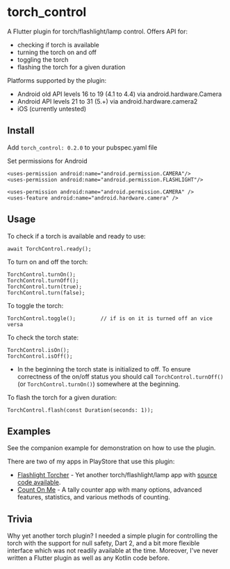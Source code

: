 # torch_control

A Flutter plugin for torch/flashlight/lamp control. Offers API for:
* checking if torch is available
* turning the torch on and off
* toggling the torch
* flashing the torch for a given duration

Platforms supported by the plugin:
* Android old API levels 16 to 19 (4.1 to 4.4) via android.hardware.Camera
* Android API levels 21 to 31 (5.+) via android.hardware.camera2
* iOS (currently untested)

## Install

Add  `torch_control: 0.2.0` to your pubspec.yaml file

Set permissions for Android

    <uses-permission android:name="android.permission.CAMERA"/>
    <uses-permission android:name="android.permission.FLASHLIGHT"/>

    <uses-permission android:name="android.permission.CAMERA" />
    <uses-feature android:name="android.hardware.camera" />

## Usage

To check if a torch is available and ready to use:

    await TorchControl.ready();

To turn on and off the torch:

    TorchControl.turnOn();
    TorchControl.turnOff();
    TorchControl.turn(true);
    TorchControl.turn(false);

To toggle the torch:

    TorchControl.toggle();        // if is on it is turned off an vice versa

To check the torch state:

    TorchControl.isOn();
    TorchControl.isOff();

* In the beginning the torch state is initialized to off. To ensure correctness of the on/off status
    you should call `TorchControl.turnOff()` (or `TorchControl.turnOn()`) somewhere at the beginning.

To flash the torch for a given duration:

    TorchControl.flash(const Duration(seconds: 1));

## Examples

See the companion example for demonstration on how to use the plugin.

There are two of my apps in PlayStore that use this plugin:
* [Flashlight Torcher](https://play.google.com/store/apps/details?id=com.topappfield.torcher) - Yet another torch/flashlight/lamp app with [source code available](https://github.com/topappfield/torcher).
* [Count On Me](https://play.google.com/store/apps/details?id=com.topappfield.CountOnMe) - A tally counter app with many options, advanced features, statistics, and various methods of counting.

## Trivia

Why yet another torch plugin? I needed a simple plugin for controlling the torch with the support for null safety, Dart 2, and a bit more flexible interface which was not readily available at the time. Moreover, I've never written a Flutter plugin as well as any Kotlin code before.
